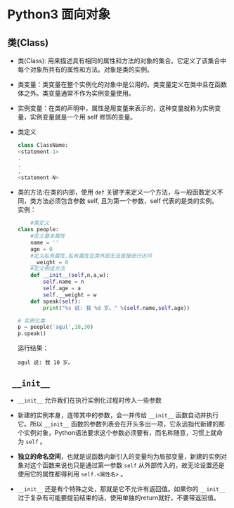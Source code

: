 # Python3 面向对象

## 类(Class)
- 类(Class): 用来描述具有相同的属性和方法的对象的集合。它定义了该集合中每个对象所共有的属性和方法。对象是类的实例。
- 类变量：类变量在整个实例化的对象中是公用的。类变量定义在类中且在函数体之外。类变量通常不作为实例变量使用。

- 实例变量：在类的声明中，属性是用变量来表示的，这种变量就称为实例变量，实例变量就是一个用 self 修饰的变量。

- 类定义
    ``` python
    class ClassName:
    <statement-1>
    .
    .
    .
    <statement-N>
    ```
- 类的方法:在类的内部，使用 `def` 关键字来定义一个方法，与一般函数定义不同，类方法必须包含参数 self, 且为第一个参数，self 代表的是类的实例。    
实例：
    ```python
        #类定义
    class people:
        #定义基本属性
        name = ''
        age = 0
        #定义私有属性,私有属性在类外部无法直接进行访问
        __weight = 0
        #定义构造方法
        def __init__(self,n,a,w):
            self.name = n
            self.age = a
            self.__weight = w
        def speak(self):
            print("%s 说: 我 %d 岁。" %(self.name,self.age))

    # 实例化类
    p = people('agul',10,30)
    p.speak()
    ```
    运行结果：
    ```
    agul 说: 我 10 岁。
    ```


## ` __init__`

- `__init__` 允许我们在执行实例化过程时传入一些参数

- 新建的实例本身，连带其中的参数，会一并传给 `__init__` 函数自动并执行它。所以 `__init__` 函数的参数列表会在开头多出一项，它永远指代新建的那个实例对象，Python语法要求这个参数必须要有，而名称随意，习惯上就命为 `self` 。
- **独立的命名空间**，也就是说函数内新引入的变量均为局部变量，新建的实例对象对这个函数来说也只是通过第一参数 `self` 从外部传入的，故无论设置还是使用它的属性都得利用 `self.<属性名>` 。
- `__init__` 还是有个特殊之处，那就是它不允许有返回值。如果你的 `__init__` 过于复杂有可能要提前结束的话，使用单独的return就好，不要带返回值。